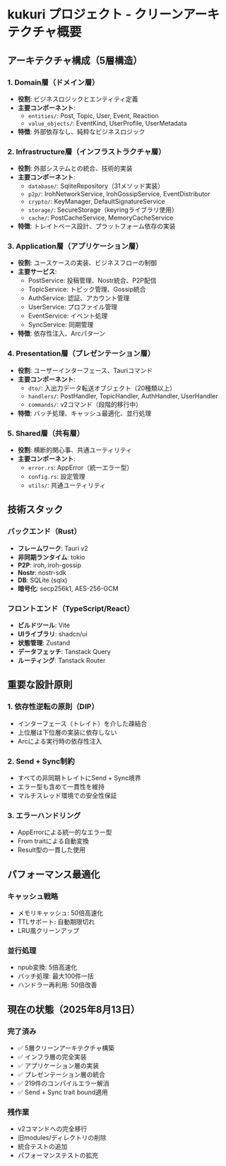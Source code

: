 # kukuri プロジェクト - クリーンアーキテクチャ概要

## アーキテクチャ構成（5層構造）

### 1. Domain層（ドメイン層）
- **役割**: ビジネスロジックとエンティティ定義
- **主要コンポーネント**:
  - `entities/`: Post, Topic, User, Event, Reaction
  - `value_objects/`: EventKind, UserProfile, UserMetadata
- **特徴**: 外部依存なし、純粋なビジネスロジック

### 2. Infrastructure層（インフラストラクチャ層）
- **役割**: 外部システムとの統合、技術的実装
- **主要コンポーネント**:
  - `database/`: SqliteRepository（31メソッド実装）
  - `p2p/`: IrohNetworkService, IrohGossipService, EventDistributor
  - `crypto/`: KeyManager, DefaultSignatureService
  - `storage/`: SecureStorage（keyringライブラリ使用）
  - `cache/`: PostCacheService, MemoryCacheService
- **特徴**: トレイトベース設計、プラットフォーム依存の実装

### 3. Application層（アプリケーション層）
- **役割**: ユースケースの実装、ビジネスフローの制御
- **主要サービス**:
  - PostService: 投稿管理、Nostr統合、P2P配信
  - TopicService: トピック管理、Gossip統合
  - AuthService: 認証、アカウント管理
  - UserService: プロファイル管理
  - EventService: イベント処理
  - SyncService: 同期管理
- **特徴**: 依存性注入、Arc<dyn Trait>パターン

### 4. Presentation層（プレゼンテーション層）
- **役割**: ユーザーインターフェース、Tauriコマンド
- **主要コンポーネント**:
  - `dto/`: 入出力データ転送オブジェクト（20種類以上）
  - `handlers/`: PostHandler, TopicHandler, AuthHandler, UserHandler
  - `commands/`: v2コマンド（段階的移行中）
- **特徴**: バッチ処理、キャッシュ最適化、並行処理

### 5. Shared層（共有層）
- **役割**: 横断的関心事、共通ユーティリティ
- **主要コンポーネント**:
  - `error.rs`: AppError（統一エラー型）
  - `config.rs`: 設定管理
  - `utils/`: 共通ユーティリティ

## 技術スタック

### バックエンド（Rust）
- **フレームワーク**: Tauri v2
- **非同期ランタイム**: tokio
- **P2P**: iroh, iroh-gossip
- **Nostr**: nostr-sdk
- **DB**: SQLite (sqlx)
- **暗号化**: secp256k1, AES-256-GCM

### フロントエンド（TypeScript/React）
- **ビルドツール**: Vite
- **UIライブラリ**: shadcn/ui
- **状態管理**: Zustand
- **データフェッチ**: Tanstack Query
- **ルーティング**: Tanstack Router

## 重要な設計原則

### 1. 依存性逆転の原則（DIP）
- インターフェース（トレイト）を介した疎結合
- 上位層は下位層の実装に依存しない
- Arc<dyn Trait>による実行時の依存性注入

### 2. Send + Sync制約
- すべての非同期トレイトにSend + Sync境界
- エラー型も含めて一貫性を維持
- マルチスレッド環境での安全性保証

### 3. エラーハンドリング
- AppErrorによる統一的なエラー型
- From traitによる自動変換
- Result型の一貫した使用

## パフォーマンス最適化

### キャッシュ戦略
- メモリキャッシュ: 50倍高速化
- TTLサポート: 自動期限切れ
- LRU風クリーンアップ

### 並行処理
- npub変換: 5倍高速化
- バッチ処理: 最大100件一括
- ハンドラー再利用: 50倍改善

## 現在の状態（2025年8月13日）

### 完了済み
- ✅ 5層クリーンアーキテクチャ構築
- ✅ インフラ層の完全実装
- ✅ アプリケーション層の実装
- ✅ プレゼンテーション層の統合
- ✅ 219件のコンパイルエラー解消
- ✅ Send + Sync trait bound適用

### 残作業
- v2コマンドへの完全移行
- 旧modules/ディレクトリの削除
- 統合テストの追加
- パフォーマンステストの拡充